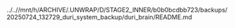 ../..//mnt/h/ARCHIVE/.UNWRAP/D/STAGE2_INNER/b0b0bcdbb723/backups/20250724_132729_duri_system_backup/duri_brain/README.md
